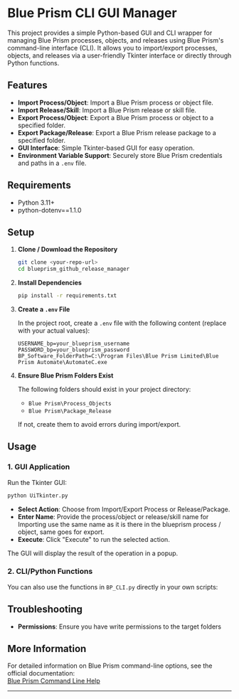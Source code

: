 
# Blue Prism CLI GUI Manager

This project provides a simple Python-based GUI and CLI wrapper for managing Blue Prism processes, objects, and releases using Blue Prism's command-line interface (CLI). It allows you to import/export processes, objects, and releases via a user-friendly Tkinter interface or directly through Python functions.

## Features

- **Import Process/Object**: Import a Blue Prism process or object file.
- **Import Release/Skill**: Import a Blue Prism release or skill file.
- **Export Process/Object**: Export a Blue Prism process or object to a specified folder.
- **Export Package/Release**: Export a Blue Prism release package to a specified folder.
- **GUI Interface**: Simple Tkinter-based GUI for easy operation.
- **Environment Variable Support**: Securely store Blue Prism credentials and paths in a `.env` file.

## Requirements

- Python 3.11+
- python-dotenv==1.1.0

## Setup

1. **Clone / Download the Repository**

   ```sh
   git clone <your-repo-url>
   cd blueprism_github_release_manager
   ```

2. **Install Dependencies**

   ```sh
   pip install -r requirements.txt
   ```

3. **Create a `.env` File**

   In the project root, create a `.env` file with the following content (replace with your actual values):

   ```
   USERNAME_bp=your_blueprism_username
   PASSWORD_bp=your_blueprism_password
   BP_Software_FolderPath=C:\Program Files\Blue Prism Limited\Blue Prism Automate\AutomateC.exe
   ```

4. **Ensure Blue Prism Folders Exist**

   The following folders should exist in your project directory:
   - `Blue Prism\Process_Objects`
   - `Blue Prism\Package_Release`

   If not, create them to avoid errors during import/export.

## Usage

### 1. GUI Application

Run the Tkinter GUI:

```sh
python UiTkinter.py
```

- **Select Action**: Choose from Import/Export Process or Release/Package.
- **Enter Name**: Provide the process/object or release/skill name for Importing use the same name as it is there in the blueprism process / object, same goes for export.
- **Execute**: Click "Execute" to run the selected action.

The GUI will display the result of the operation in a popup.

### 2. CLI/Python Functions

You can also use the functions in `BP_CLI.py` directly in your own scripts:

## Troubleshooting
- **Permissions**: Ensure you have write permissions to the target folders

## More Information

For detailed information on Blue Prism command-line options, see the official documentation:  
[Blue Prism Command Line Help](https://docs.blueprism.com/en-US/bundle/blue-prism-enterprise-6-7/page/helpCommandLine.htm)

---